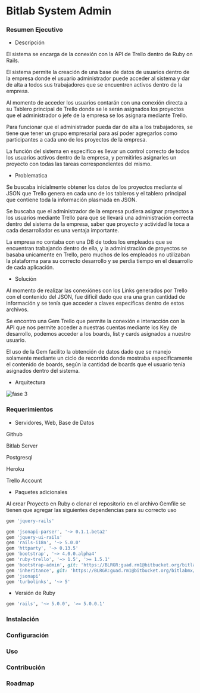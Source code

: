 # Bitlab System Admin

### Resumen Ejecutivo

* Descripción

El sistema se encarga de la conexión con la API de Trello dentro de Ruby on Rails.

El sistema permite la creación de una base de datos de usuarios dentro de la empresa donde el usuario administrador puede acceder al sistema y dar de alta a todos sus trabajadores que se encuentren activos dentro de la empresa. 

Al momento de acceder los usuarios contarán con una conexión directa a su Tablero principal de Trello donde se le serán asignados los proyectos que el administrador o jefe de la empresa se los asignara mediante Trello. 

Para funcionar que el administrador pueda dar de alta a los trabajadores, se tiene que tener un grupo empresarial para así poder agregarlos como participantes a cada uno de los proyectos de la empresa. 

La función del sistema en especifico es llevar un control correcto de todos los usuarios activos dentro de la empresa, y permitirles asignarles un proyecto con todas las tareas correspondientes del mismo. 

* Problematica

Se buscaba inicialmente obtener los datos de los proyectos mediante el JSON que Trello genera en cada uno de los tableros y el tablero principal que contiene toda la información plasmada en JSON. 

Se buscaba que el administrador de la empresa pudiera asignar proyectos a los usuarios mediante Trello para que se llevará una administración correcta dentro del sistema de la empresa, saber que proyecto y actividad le toca a cada desarrollador es una ventaja importante. 

La empresa no contaba con una DB de todos los empleados que se encuentran trabajando dentro de ella, y la administración de proyectos se basaba unicamente en Trello, pero muchos de los empleados no utilizaban la plataforma para su correcto desarrollo y se perdía tiempo en el desarrollo de cada aplicación.

* Solución

Al momento de realizar las conexiónes con los Links generados por Trello con el contenido del JSON, fue difícil dado que era una gran cantidad de información y se tenía que acceder a claves especificas dentro de estos archivos. 

Se encontro una Gem Trello que permite la conexión e interacción con la API que nos permite acceder a nuestras cuentas mediante los Key de desarrollo, podemos acceder a los boards, list y cards asignados a nuestro usuario. 

El uso de la Gem facilito la obtención de datos dado que se manejo solamente mediante un ciclo de recorrido donde mostraba especificamente el contenido de boards, según la cantidad de boards que el usuario tenía asignados dentro del sistema. 

* Arquitectura

![fase 3](https://cloud.githubusercontent.com/assets/16099685/25505915/9f926b44-2b69-11e7-8494-6d14120a981d.png)


### Requerimientos

* Servidores, Web, Base de Datos

Github 

Bitlab Server 

Postgresql

Heroku 

Trello Account 

* Paquetes adicionales

Al crear Proyecto en Ruby o clonar el repositorio en el archivo Gemfile se tienen que agregar las siguientes dependencias para su correcto uso 

```Ruby
gem 'jquery-rails'

gem 'jsonapi-parser', '~> 0.1.1.beta2'
gem 'jquery-ui-rails'
gem 'rails-i18n', '~> 5.0.0'
gem 'httparty', '~> 0.13.5'
gem 'bootstrap', '~> 4.0.0.alpha4'
gem 'ruby-trello', '~> 1.5', '>= 1.5.1'
gem 'bootstrap-admin', git: 'https://BLRGR:guad.rm1@bitbucket.org/bitlabmx/bootstrapadmin.git'
gem 'inheritance', git: 'https://BLRGR:guad.rm1@bitbucket.org/bitlabmx/inheritanceresources.git',  branch: 'FL_add_generators'
gem 'jsonapi'
gem 'turbolinks', '~> 5'
```
* Versión de Ruby

```Ruby
gem 'rails', '~> 5.0.0', '>= 5.0.0.1'
```

### Instalación

### Configuración

### Uso

### Contribución

### Roadmap
